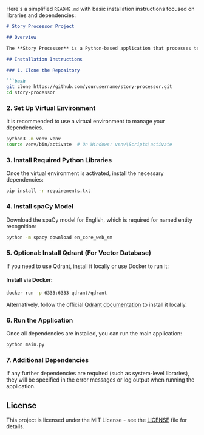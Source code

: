 Here's a simplified `README.md` with basic installation instructions focused on libraries and dependencies:

```markdown
# Story Processor Project

## Overview

The **Story Processor** is a Python-based application that processes text data, extracts entities, generates embeddings, and visualizes results using a variety of NLP and AI tools.

## Installation Instructions

### 1. Clone the Repository

```bash
git clone https://github.com/yourusername/story-processor.git
cd story-processor
```

### 2. Set Up Virtual Environment

It is recommended to use a virtual environment to manage your dependencies.

```bash
python3 -m venv venv
source venv/bin/activate  # On Windows: venv\Scripts\activate
```

### 3. Install Required Python Libraries

Once the virtual environment is activated, install the necessary dependencies:

```bash
pip install -r requirements.txt
```

### 4. Install spaCy Model

Download the spaCy model for English, which is required for named entity recognition:

```bash
python -m spacy download en_core_web_sm
```

### 5. Optional: Install Qdrant (For Vector Database)

If you need to use Qdrant, install it locally or use Docker to run it:

#### Install via Docker:

```bash
docker run -p 6333:6333 qdrant/qdrant
```

Alternatively, follow the official [Qdrant documentation](https://qdrant.tech/documentation/quick_start/) to install it locally.

### 6. Run the Application

Once all dependencies are installed, you can run the main application:

```bash
python main.py
```

### 7. Additional Dependencies

If any further dependencies are required (such as system-level libraries), they will be specified in the error messages or log output when running the application.

## License

This project is licensed under the MIT License - see the [LICENSE](LICENSE) file for details.
```
